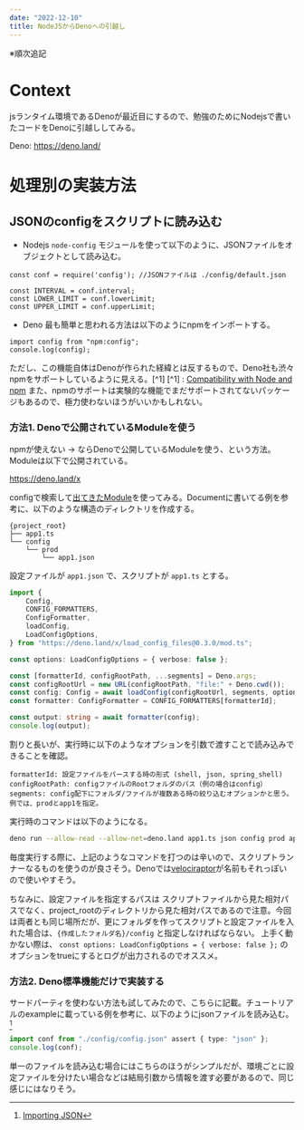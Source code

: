 ```yaml
---
date: "2022-12-10"
title: NodeJSからDenoへの引越し
---
```


※順次追記
# Context

jsランタイム環境であるDenoが最近目にするので、勉強のためにNodejsで書いたコードをDenoに引越ししてみる。

Deno: https://deno.land/

# 処理別の実装方法

## JSONのconfigをスクリプトに読み込む
- Nodejs
`node-config` モジュールを使って以下のように、JSONファイルをオブジェクトとして読み込む。
```
const conf = require('config'); //JSONファイルは ./config/default.json

const INTERVAL = conf.interval;
const LOWER_LIMIT = conf.lowerLimit;
const UPPER_LIMIT = conf.upperLimit;
```
- Deno
最も簡単と思われる方法は以下のようにnpmをインポートする。
```
import config from "npm:config";
console.log(config);
```
ただし、この機能自体はDenoが作られた経緯とは反するもので、Deno社も渋々npmをサポートしているように見える。[^1]
[^1] : [Compatibility with Node and npm](https://deno.com/blog/changes#compatibility-with-node-and-npm)
また、npmのサポートは実験的な機能でまだサポートされてないパッケージもあるので、極力使わないほうがいいかもしれない。

### 方法1. Denoで公開されているModuleを使う
npmが使えない -> ならDenoで公開しているModuleを使う、という方法。Moduleは以下で公開されている。

https://deno.land/x

configで検索して[出てきたModule](https://deno.land/x/load_config_files@0.3.0)を使ってみる。Documentに書いてる例を参考に、以下のような構造のディレクトリを作成する。
```plaintext
{project_root}
├── app1.ts
└── config
    └── prod
        └── app1.json
```
設定ファイルが  `app1.json` で、スクリプトが `app1.ts` とする。

```ts
import {
    Config,
    CONFIG_FORMATTERS,
    ConfigFormatter,
    loadConfig,
    LoadConfigOptions,
} from "https://deno.land/x/load_config_files@0.3.0/mod.ts";

const options: LoadConfigOptions = { verbose: false };

const [formatterId, configRootPath, ...segments] = Deno.args;
const configRootUrl = new URL(configRootPath, "file:" + Deno.cwd());
const config: Config = await loadConfig(configRootUrl, segments, options);
const formatter: ConfigFormatter = CONFIG_FORMATTERS[formatterId];

const output: string = await formatter(config);
console.log(output);
```

割りと長いが、実行時に以下のようなオプションを引数で渡すことで読み込みできることを確認。
```
formatterId: 設定ファイルをパースする時の形式 (shell, json, spring_shell)
configRootPath: configファイルのRootフォルダのパス（例の場合はconfig）
segments: config配下にフォルダ/ファイルが複数ある時の絞り込むオプションかと思う。例では、prodとapp1を指定。
```
実行時のコマンドは以下のようになる。
```bash
deno run --allow-read --allow-net=deno.land app1.ts json config prod app1
```
毎度実行する際に、上記のようなコマンドを打つのは辛いので、スクリプトランナーなるものを使うのが良さそう。Denoでは[velociraptor](https://github.com/jurassiscripts/velociraptor)が名前もそれっぽいので使いやすそう。

ちなみに、設定ファイルを指定するパスは スクリプトファイルから見た相対パスでなく、project_rootのディレクトリから見た相対パスであるので注意。今回は両者とも同じ場所だが、更にフォルダを作ってスクリプトと設定ファイルを入れた場合は、`{作成したフォルダ名}/config` と指定しなければならない。
上手く動かない際は、 `const options: LoadConfigOptions = { verbose: false };` のオプションをtrueにするとログが出力されるのでオススメ。

### 方法2. Deno標準機能だけで実装する
サードパーティを使わない方法も試してみたので、こちらに記載。チュートリアルのexampleに載っている例を参考に、以下のようにjsonファイルを読み込む。[^2]
[^2]: [Importing JSON](https://examples.deno.land/importing-json)

```ts
import conf from "./config/config.json" assert { type: "json" };
console.log(conf);
```

単一のファイルを読み込む場合にはこちらのほうがシンプルだが、環境ごとに設定ファイルを分けたい場合などは結局引数から情報を渡す必要があるので、同じ感じにはなりそう。

